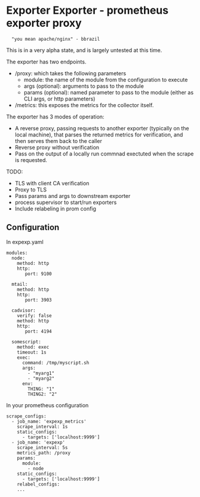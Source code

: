 # Exporter Exporter - prometheus exporter proxy

```   "you mean apache/nginx" - bbrazil ```

This is in a very alpha state, and is largely untested at this time.

The exporter has two endpoints.

- /proxy: which takes the following parameters
  - module: the name of the module from the configuration to execute
  - args (optional): arguments to pass to the module
  - params (optional): named parameter to pass to the module (either as CLI args, or http parameters)
- /metrics: this exposes the metrics for the collector itself.

The exporter has 3 modes of operation:

- A reverse proxy, passing requests to another exporter (typically on the local
  machine), that parses the returned metrics for verification, and then serves
  them back to the caller
- Reverse proxy without verification
- Pass on the output of a locally run commnad exectuted when the scrape
  is requested.

TODO:
- TLS with client CA verification
- Proxy to TLS
- Pass params and args to downstream exporter
- process supervisor to start/run exporters
- Include relabeling in prom config

## Configuration

In expexp.yaml

```
modules:
  node:
    method: http
    http:
       port: 9100

  mtail:
    method: http
    http:
       port: 3903

  cadvisor:
    verify: false
    method: http
    http:
       port: 4194

  somescript:
    method: exec
    timeout: 1s
    exec:
      command: /tmp/myscript.sh
      args:
        - "myarg1"
        - "myarg2"
      env:
        THING: "1"
        THING2: "2"

```

In your prometheus configuration
```
scrape_configs:
  - job_name: 'expexp_metrics'
    scrape_interval: 1s
    static_configs:
      - targets: ['localhost:9999']
  - job_name: 'expexp'
    scrape_interval: 5s
    metrics_path: /proxy
    params:
      module:
        - node
    static_configs:
      - targets: ['localhost:9999']
    relabel_configs:
    ...
```
